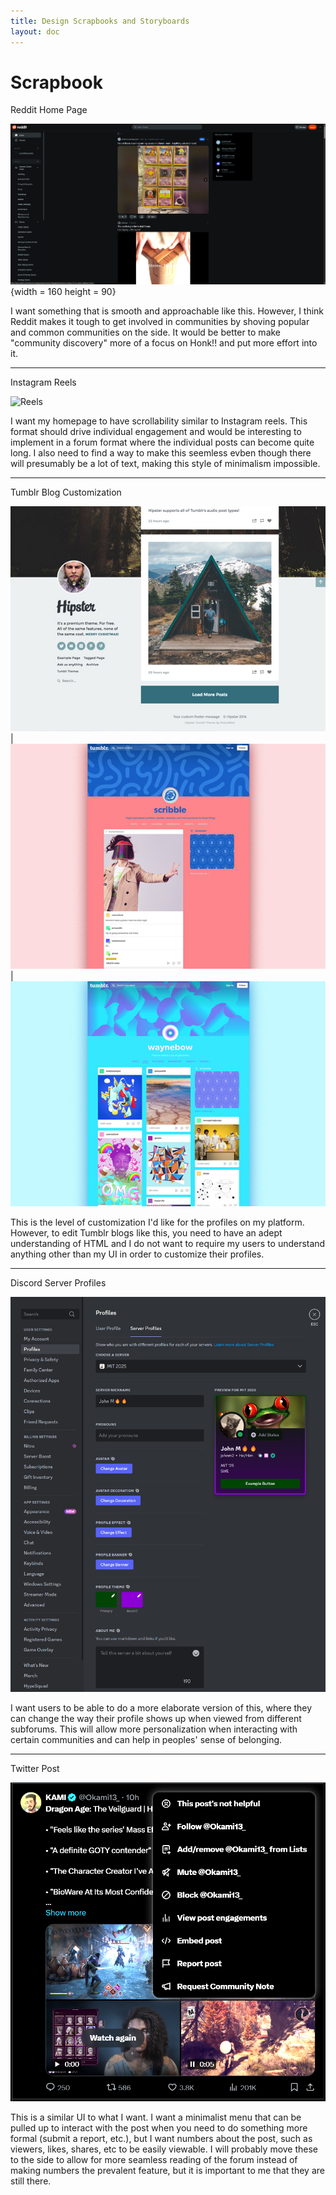 ```yaml
---
title: Design Scrapbooks and Storyboards
layout: doc
---
```


# Scrapbook

Reddit Home Page

![Reddit Home](../../assets/images/reddit.png) {width = 160 height = 90}
 
I want something that is smooth and approachable like this. However, I think Reddit makes it tough to get involved in communities by shoving popular and common communities on the side. It would be better to make "community discovery" more of a focus on Honk!! and put more effort into it. 


___

Instagram Reels

![Reels](../../assets/images/Instagram.gif)

I want my homepage to have scrollability similar to Instagram reels. This format should drive individual engagement and would be interesting to implement in a forum format where the individual posts can become quite long. I also need to find a way to make this seemless evben though there will presumably be a lot of text, making this style of minimalism impossible.

___

Tumblr Blog Customization

![Tumblr1](../../assets/images/tumblr1.png) | ![Tumblr2](../../assets/images/tumblr2.png) | ![Tumblr3](../../assets/images/tumblr3.png)

This is the level of customization I'd like for the profiles on my platform. However, to edit Tumblr blogs like this, you need to have an adept understanding of HTML and I do not want to require my users to understand anything other than my UI in order to customize their profiles.

___

Discord Server Profiles

![DiscordServerProfiles](../../assets/images/discord%20profiles.png)

I want users to be able to do a more elaborate version of this, where they can change the way their profile shows up when viewed from different subforums. This will allow more personalization when interacting with certain communities and can help in peoples' sense of belonging.


___

Twitter Post

![XPost](../../assets/images/XPost.png)

This is a similar UI to what I want. I want a minimalist menu that can be pulled up to interact with the post when you need to do something more formal (submit a report, etc.), but I want numbers about the post, such as viewers, likes, shares, etc to be easily viewable. I will probably move these to the side to allow for more seamless reading of the forum instead of making numbers the prevalent feature, but it is important to me that they are still there.






